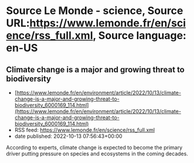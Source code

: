 # Source Le Monde - science, Source URL:https://www.lemonde.fr/en/science/rss_full.xml, Source language: en-US

## Climate change is a major and growing threat to biodiversity
 - [https://www.lemonde.fr/en/environment/article/2022/10/13/climate-change-is-a-major-and-growing-threat-to-biodiversity_6000169_114.html](https://www.lemonde.fr/en/environment/article/2022/10/13/climate-change-is-a-major-and-growing-threat-to-biodiversity_6000169_114.html)
 - RSS feed: https://www.lemonde.fr/en/science/rss_full.xml
 - date published: 2022-10-13 07:56:43+00:00

According to experts, climate change is expected to become the primary driver putting pressure on species and ecosystems in the coming decades.
